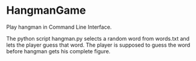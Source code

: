 # HangmanGame
Play hangman in Command Line Interface.

The python script hangman.py selects a random word from words.txt and lets the player guess that word.
The player is supposed to guess the word before hangman gets his complete figure.
